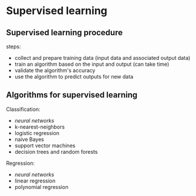 # Supervised learning

## Supervised learning procedure

steps:

- collect and prepare training data (input data and associated output data)
- train an algorithm based on the input and output (can take time)
- validate the algorithm's accuracy
- use the algorithm to predict outputs for new data

## Algorithms for supervised learning

Classification:

- _neural networks_
- k-nearest-neighbors
- logistic regression
- naive Bayes
- support vector machines
- decision trees and random forests

Regression:

- _neural networks_
- linear regression
- polynomial regression
